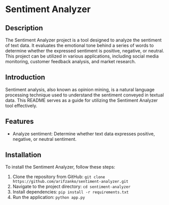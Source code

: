 # Sentiment Analyzer

## Description
The Sentiment Analyzer project is a tool designed to analyze the sentiment of text data. It evaluates the emotional tone behind a series of words to determine whether the expressed sentiment is positive, negative, or neutral. This project can be utilized in various applications, including social media monitoring, customer feedback analysis, and market research.

## Introduction
Sentiment analysis, also known as opinion mining, is a natural language processing technique used to understand the sentiment conveyed in textual data. This README serves as a guide for utilizing the Sentiment Analyzer tool effectively.

## Features
- Analyze sentiment: Determine whether text data expresses positive, negative, or neutral sentiment.

## Installation
To install the Sentiment Analyzer, follow these steps:
1. Clone the repository from GitHub: `git clone https://github.com/arifzanko/sentiment-analyzer.git`
2. Navigate to the project directory: `cd sentiment-analyzer`
3. Install dependencies: `pip install -r requirements.txt`
4. Run the application: `python app.py`
